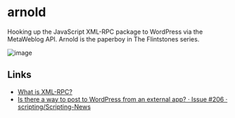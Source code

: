 # arnold
Hooking up the JavaScript XML-RPC package to WordPress via the MetaWeblog API. Arnold is the paperboy in The Flintstones series.

![image](https://user-images.githubusercontent.com/174772/114881594-c50e4980-9dc8-11eb-9f76-9567b9b264c3.png)

## Links

- [What is XML-RPC?](http://xmlrpc.com/)
- [Is there a way to post to WordPress from an external app? · Issue #206 · scripting/Scripting-News](https://github.com/scripting/Scripting-News/issues/206)
